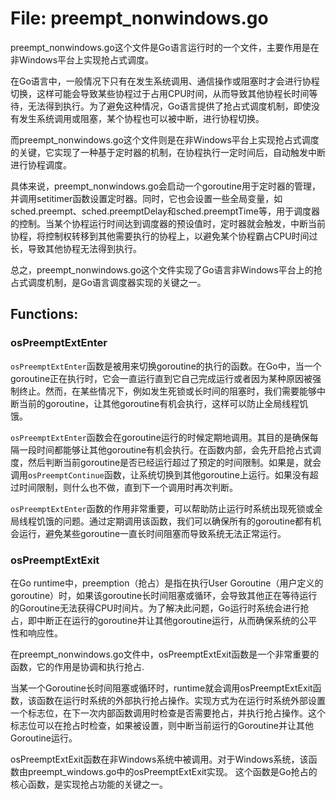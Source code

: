 # File: preempt_nonwindows.go

preempt_nonwindows.go这个文件是Go语言运行时的一个文件，主要作用是在非Windows平台上实现抢占式调度。

在Go语言中，一般情况下只有在发生系统调用、通信操作或阻塞时才会进行协程切换，这样可能会导致某些协程过于占用CPU时间，从而导致其他协程长时间等待，无法得到执行。为了避免这种情况，Go语言提供了抢占式调度机制，即使没有发生系统调用或阻塞，某个协程也可以被中断，进行协程切换。

而preempt_nonwindows.go这个文件则是在非Windows平台上实现抢占式调度的关键，它实现了一种基于定时器的机制，在协程执行一定时间后，自动触发中断进行协程调度。

具体来说，preempt_nonwindows.go会启动一个goroutine用于定时器的管理，并调用setitimer函数设置定时器。同时，它也会设置一些全局变量，如sched.preempt、sched.preemptDelay和sched.preemptTime等，用于调度器的控制。当某个协程运行时间达到调度器的预设值时，定时器就会触发，中断当前协程，将控制权转移到其他需要执行的协程上，以避免某个协程霸占CPU时间过长，导致其他协程无法得到执行。

总之，preempt_nonwindows.go这个文件实现了Go语言非Windows平台上的抢占式调度机制，是Go语言调度器实现的关键之一。

## Functions:

### osPreemptExtEnter

`osPreemptExtEnter`函数是被用来切换goroutine的执行的函数。在Go中，当一个goroutine正在执行时，它会一直运行直到它自己完成运行或者因为某种原因被强制终止。然而，在某些情况下，例如发生死锁或长时间的阻塞时，我们需要能够中断当前的goroutine，让其他goroutine有机会执行，这样可以防止全局线程饥饿。

`osPreemptExtEnter`函数会在goroutine运行的时候定期地调用。其目的是确保每隔一段时间都能够让其他goroutine有机会执行。在函数内部，会先开启抢占式调度，然后判断当前goroutine是否已经运行超过了预定的时间限制。如果是，就会调用`osPreemptContinue`函数，让系统切换到其他goroutine上运行。如果没有超过时间限制，则什么也不做，直到下一个调用时再次判断。

`osPreemptExtEnter`函数的作用非常重要，可以帮助防止运行时系统出现死锁或全局线程饥饿的问题。通过定期调用该函数，我们可以确保所有的goroutine都有机会运行，避免某些goroutine一直长时间阻塞而导致系统无法正常运行。



### osPreemptExtExit

在Go runtime中，preemption（抢占）是指在执行User Goroutine（用户定义的goroutine）时，如果该goroutine长时间阻塞或循环，会导致其他正在等待运行的Goroutine无法获得CPU时间片。为了解决此问题，Go运行时系统会进行抢占，即中断正在运行的goroutine并让其他goroutine运行，从而确保系统的公平性和响应性。

在preempt_nonwindows.go文件中，osPreemptExtExit函数是一个非常重要的函数，它的作用是协调和执行抢占.

当某一个Goroutine长时间阻塞或循环时，runtime就会调用osPreemptExtExit函数，该函数在运行时系统的外部执行抢占操作。实现方式为在运行时系统外部设置一个标志位，在下一次内部函数调用时检查是否需要抢占，并执行抢占操作。这个标志位可以在抢占时检查，如果被设置，则中断当前运行的Goroutine并让其他Goroutine运行。

osPreemptExtExit函数在非Windows系统中被调用。对于Windows系统，该函数由preempt_windows.go中的osPreemptExtExit实现。 这个函数是Go抢占的核心函数，是实现抢占功能的关键之一。



